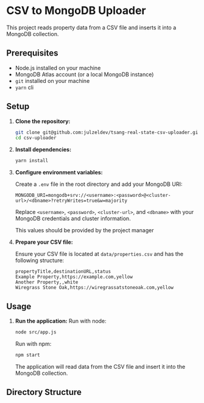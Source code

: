 # CSV to MongoDB Uploader

This project reads property data from a CSV file and inserts it into a MongoDB collection.

## Prerequisites

- Node.js installed on your machine
- MongoDB Atlas account (or a local MongoDB instance)
- `git` installed on your machine
- `yarn` cli

## Setup

1. **Clone the repository:**

   ```bash
   git clone git@github.com:julzeldev/tsang-real-state-csv-uploader.git
   cd csv-uploader
   ```

2. **Install dependencies:**

   ```bash
   yarn install
   ```

3. **Configure environment variables:**

   Create a `.env` file in the root directory and add your MongoDB URI:

   ```env
   MONGODB_URI=mongodb+srv://<username>:<password>@<cluster-url>/<dbname>?retryWrites=true&w=majority
   ```

   Replace `<username>`, `<password>`, `<cluster-url>`, and `<dbname>` with your MongoDB credentials and cluster information.

   This values should be provided by the project manager

4. **Prepare your CSV file:**

   Ensure your CSV file is located at `data/properties.csv` and has the following structure:

   ```csv
   propertyTitle,destinationURL,status
   Example Property,https://example.com,yellow
   Another Property,,white
   Wiregrass Stone Oak,https://wiregrassatstoneoak.com,yellow
   ```

## Usage

1. **Run the application:**
   Run with node:

   ```bash
   node src/app.js
   ```

   Run with npm:

   ```bash
   npm start
   ```

   The application will read data from the CSV file and insert it into the MongoDB collection.

## Directory Structure

